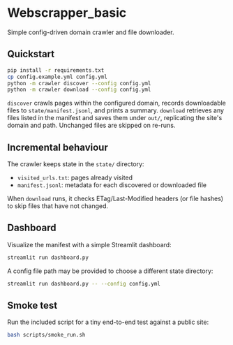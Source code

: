 # Webscrapper_basic

Simple config-driven domain crawler and file downloader.

## Quickstart

```bash
pip install -r requirements.txt
cp config.example.yml config.yml
python -m crawler discover --config config.yml
python -m crawler download --config config.yml
```

`discover` crawls pages within the configured domain, records downloadable files to `state/manifest.jsonl`, and prints a summary.
`download` retrieves any files listed in the manifest and saves them under `out/`,
replicating the site's domain and path. Unchanged files are skipped on re-runs.

## Incremental behaviour

The crawler keeps state in the `state/` directory:

- `visited_urls.txt`: pages already visited
- `manifest.jsonl`: metadata for each discovered or downloaded file

When `download` runs, it checks ETag/Last-Modified headers (or file hashes) to skip files that have not changed.

## Dashboard

Visualize the manifest with a simple Streamlit dashboard:

```bash
streamlit run dashboard.py
```

A config file path may be provided to choose a different state directory:

```bash
streamlit run dashboard.py -- --config config.yml
```

## Smoke test

Run the included script for a tiny end-to-end test against a public site:

```bash
bash scripts/smoke_run.sh
```
